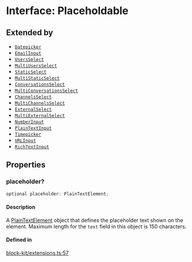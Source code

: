 # Interface: Placeholdable

## Extended by

- [`Datepicker`](Datepicker.md)
- [`EmailInput`](EmailInput.md)
- [`UsersSelect`](UsersSelect.md)
- [`MultiUsersSelect`](MultiUsersSelect.md)
- [`StaticSelect`](StaticSelect.md)
- [`MultiStaticSelect`](MultiStaticSelect.md)
- [`ConversationsSelect`](ConversationsSelect.md)
- [`MultiConversationsSelect`](MultiConversationsSelect.md)
- [`ChannelsSelect`](ChannelsSelect.md)
- [`MultiChannelsSelect`](MultiChannelsSelect.md)
- [`ExternalSelect`](ExternalSelect.md)
- [`MultiExternalSelect`](MultiExternalSelect.md)
- [`NumberInput`](NumberInput.md)
- [`PlainTextInput`](PlainTextInput.md)
- [`Timepicker`](Timepicker.md)
- [`URLInput`](URLInput.md)
- [`RichTextInput`](RichTextInput.md)

## Properties

### placeholder?

```ts
optional placeholder: PlainTextElement;
```

#### Description

A [PlainTextElement](PlainTextElement.md) object that defines the placeholder text shown on the element. Maximum
length for the `text` field in this object is 150 characters.

#### Defined in

[block-kit/extensions.ts:57](https://github.com/slackapi/node-slack-sdk/blob/main/packages/types/src/block-kit/extensions.ts#L57)
